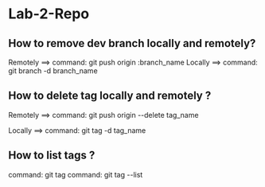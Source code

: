 # Lab-2-Repo

## How to remove dev branch locally and remotely?

Remotely ==> command: git push origin :branch_name
Locally ==> command: git branch -d branch_name


## How to delete tag locally and remotely ?

Remotely ==> command: git push origin --delete tag_name

Locally ==> command: git tag -d tag_name

## How to list tags ?

command: git tag 
command: git tag --list 
